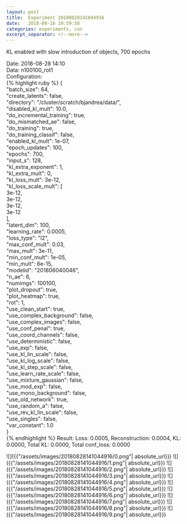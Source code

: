 ```yaml
---
layout: post
title:  Experiment 20180828141044916
date:   2018-09-16 19:59:58
categories: experiments, cnn
excerpt_separator: <!--more-->
---
```

KL enabled with slow introduction of objects, 700 epochs  

 <!--more-->
Date: 2018-08-28 14:10  
Data: n100100_rot1  
Configuration:   
{% highlight ruby %}
{  
    "batch_size": 64,   
    "create_latents": false,   
    "directory": "/cluster/scratch/bjandrea/data/",   
    "disabled_kl_mult": 10.0,   
    "do_incremental_training": true,   
    "do_mismatched_ae": false,   
    "do_training": true,   
    "do_training_classif": false,   
    "enabled_kl_mult": 1e-07,   
    "epoch_updates": 100,   
    "epochs": 700,   
    "input_s": 128,   
    "kl_extra_exponent": 1,   
    "kl_extra_mult": 0,   
    "kl_loss_mult": 3e-12,   
    "kl_loss_scale_mult": [  
        3e-12,   
        3e-12,   
        3e-12,   
        3e-12  
    ],   
    "latent_dim": 100,   
    "learning_rate": 0.0005,   
    "loss_type": "l2",   
    "max_conf_mult": 0.03,   
    "max_mult": 3e-11,   
    "min_conf_mult": 1e-05,   
    "min_mult": 6e-15,   
    "modelid": "201806040046",   
    "n_ae": 6,   
    "numimgs": 100100,   
    "plot_dropout": true,   
    "plot_heatmap": true,   
    "rot": 1,   
    "use_clean_start": true,   
    "use_complex_background": false,   
    "use_complex_images": false,   
    "use_conf_penal": true,   
    "use_coord_channels": false,   
    "use_deterministic": false,   
    "use_exp": false,   
    "use_kl_lin_scale": false,   
    "use_kl_log_scale": false,   
    "use_kl_step_scale": false,   
    "use_learn_rate_scale": false,   
    "use_mixture_gaussian": false,   
    "use_mod_exp": false,   
    "use_mono_background": false,   
    "use_old_network": true,   
    "use_random_a": false,   
    "use_rev_kl_lin_scale": false,   
    "use_singles": false,   
    "var_constant": 1.0  
}  
{% endhighlight %}
Result: Loss: 0.0005, Reconstruction: 0.0004, KL: 0.0000, Total KL: 0.0000,  Total conf_loss: 0.0000  

![]({{"/assets/images/20180828141044916/0.png"| absolute_url}})
![]({{"/assets/images/20180828141044916/1.png"| absolute_url}})
![]({{"/assets/images/20180828141044916/2.png"| absolute_url}})
![]({{"/assets/images/20180828141044916/3.png"| absolute_url}})
![]({{"/assets/images/20180828141044916/4.png"| absolute_url}})
![]({{"/assets/images/20180828141044916/5.png"| absolute_url}})
![]({{"/assets/images/20180828141044916/6.png"| absolute_url}})
![]({{"/assets/images/20180828141044916/7.png"| absolute_url}})
![]({{"/assets/images/20180828141044916/8.png"| absolute_url}})
![]({{"/assets/images/20180828141044916/9.png"| absolute_url}})
